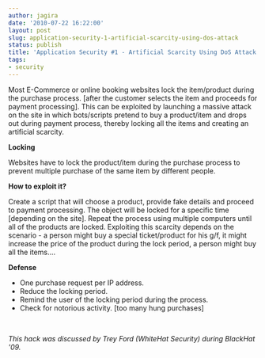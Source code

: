 ```yaml
---
author: jagira
date: '2010-07-22 16:22:00'
layout: post
slug: application-security-1-artificial-scarcity-using-dos-attack
status: publish
title: 'Application Security #1 - Artificial Scarcity Using DoS Attack'
tags:
- security
---
```


Most E-Commerce or online booking websites lock the item/product
during the purchase process. \[after the customer selects the item
and proceeds for payment processing\]. This can be exploited by
launching a massive attack on the site in which bots/scripts
pretend to buy a product/item and drops out during payment process,
thereby locking all the items and creating an artificial
scarcity. 

**Locking**  

Websites have to lock the product/item during the purchase process
to prevent multiple purchase of the same item by different people.

**How to exploit it?**  

Create a script that will choose a product, provide fake details
and proceed to payment processing. The object will be locked for a
specific time \[depending on the site\]. Repeat the process using
multiple computers until all of the products are locked. Exploiting
this scarcity depends on the scenario - a person might buy a
special ticket/product for his g/f, it might increase the price of
the product during the lock period, a person might buy all the
items....

**Defense** 

-   One purchase request per IP address.
-   Reduce the locking period.
-   Remind the user of the locking period during the process.
-   Check for notorious activity. \[too many hung purchases\]   

 

*This hack was discussed by Trey Ford (WhiteHat Security) during BlackHat '09.*



